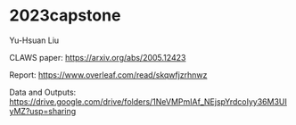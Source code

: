 # 2023capstone
Yu-Hsuan Liu

CLAWS paper: https://arxiv.org/abs/2005.12423

Report: https://www.overleaf.com/read/skqwfjzrhnwz

Data and Outputs: https://drive.google.com/drive/folders/1NeVMPmIAf_NEjspYrdcoIyy36M3UIyMZ?usp=sharing
